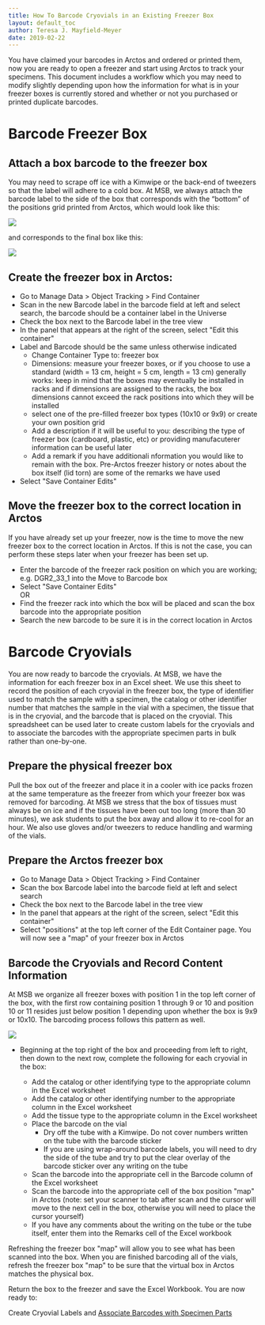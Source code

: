 ```yaml
---
title: How To Barcode Cryovials in an Existing Freezer Box
layout: default_toc
author: Teresa J. Mayfield-Meyer
date: 2019-02-22
---
```


You have claimed your barcodes in Arctos and ordered or printed them, now you are ready to open a freezer and start using Arctos to track your specimens. This document includes a workflow which you may need to modify slightly depending upon how the information for what is in your freezer boxes is currently stored and whether or not you purchased or printed duplicate barcodes.

# Barcode Freezer Box

## Attach a box barcode to the freezer box
   You may need to scrape off ice with a Kimwipe or the back-end of tweezers so that the label will adhere to a cold box. At MSB, we always attach the barcode label to the side of the box that corresponds with the “bottom” of the positions grid printed from Arctos, which would look like this:
    
   ![](https://raw.githubusercontent.com/ArctosDB/documentation-wiki/gh-pages/tutorial_images/freezer%20box%20template.jpg)
    
   and corresponds to the final box like this:
    
   ![](https://raw.githubusercontent.com/ArctosDB/documentation-wiki/gh-pages/tutorial_images/freezer%20box%20with%20barcodes.jpg)
    
## Create the freezer box in Arctos:  
  * Go to Manage Data > Object Tracking > Find Container  
  * Scan in the new Barcode label in the barcode field at left and select search, the barcode should be a container label in the Universe  
  * Check the box next to the Barcode label in the tree view  
  * In the panel that appears at the right of the screen, select "Edit this container"  
  * Label and Barcode should be the same unless otherwise indicated  
    * Change Container Type to: freezer box  
    * Dimensions: measure your freezer boxes, or if you choose to use a standard (width = 13 cm, height = 5 cm, length = 13 cm) generally works: keep in mind that the boxes may eventually be installed in racks and if dimensions are assigned to the racks, the box dimensions cannot exceed the rack positions into which they will be installed  
    * select one of the pre-filled freezer box types (10x10 or 9x9) or create your own position grid  
    * Add a description if it will be useful to you: describing the type of freezer box (cardboard, plastic, etc) or providing manufacuterer information can be useful later  
    * Add a remark if you have additionali nformation you would like to remain with the box. Pre-Arctos freezer history or notes about the box itself (lid torn) are some of the remarks we have used  
  * Select "Save Container Edits"  
  
## Move the freezer box to the correct location in Arctos
   If you have already set up your freezer, now is the time to move the new freezer box to the correct location in Arctos. If this is not the case, you can perform these steps later when your freezer has been set up.  
  * Enter the barcode of the freezer rack position on which you are working; e.g. DGR2_33_1 into the Move to Barcode box  
  * Select "Save Container Edits"  
    OR  
  * Find the freezer rack into which the box will be placed and scan the box barcode into the appropriate position  
  * Search the new barcode to be sure it is in the correct location in Arctos  
    
# Barcode Cryovials

You are now ready to barcode the cryovials. At MSB, we have the information for each freezer box in an Excel sheet. We use this sheet to record the position of each cryovial in the freezer box, the type of identifier used to match the sample with a specimen, the catalog or other identifier number that matches the sample in the vial with a specimen, the tissue that is in the cryovial, and the barcode that is placed on the cryovial. This spreadsheet can be used later to create custom labels for the cryovials and to associate the barcodes with the appropriate specimen parts in bulk rather than one-by-one.

## Prepare the physical freezer box
  Pull the box out of the freezer and place it in a cooler with ice packs frozen at the same temperature as the freezer from which your freezer box was removed for barcoding. At MSB we stress that the box of tissues must always be on ice and if the tissues have been out too long (more than 30 minutes), we ask students to put the box away and allow it to re-cool for an hour. We also use gloves and/or tweezers to reduce handling and warming of the vials.
  
## Prepare the Arctos freezer box
  * Go to Manage Data > Object Tracking > Find Container  
  * Scan the box Barcode label into the barcode field at left and select search  
  * Check the box next to the Barcode label in the tree view  
  * In the panel that appears at the right of the screen, select "Edit this container"  
  * Select "positions" at the top left corner of the Edit Container page. You will now see a "map" of your freezer box in Arctos  

## Barcode the Cryovials and Record Content Information
  At MSB we organize all freezer boxes with position 1 in the top left corner of the box, with the first row containing position 1 through 9 or 10 and position 10 or 11 resides just below position 1 depending upon whether the box is 9x9 or 10x10. The barcoding process follows this pattern as well.
    
  ![](https://raw.githubusercontent.com/ArctosDB/documentation-wiki/gh-pages/tutorial_images/freezer%20box%20barcode%20direction.JPG)
  
  * Beginning at the top right of the box and proceeding from left to right, then down to the next row, complete the following for each cryovial in the box:

    * Add the catalog or other identifying type to the appropriate column in the Excel worksheet  
    * Add the catalog or other identifying number to the appropriate column in the Excel worksheet  
    * Add the tissue type to the appropriate column in the Excel worksheet  
    * Place the barcode on the vial    
      * Dry off the tube with a Kimwipe. Do not cover numbers written on the tube with the barcode sticker  
      * If you are using wrap-around barcode labels, you will need to dry the side of the tube and try to put the clear overlay of the barcode sticker over any writing on the tube  
    * Scan the barcode into the appropriate cell in the Barcode column of the Excel worksheet  
    * Scan the barcode into the appropriate cell of the box position "map" in Arctos (note: set your scanner to tab after scan and the cursor will move to the next cell in the box, otherwise you will need to place the cursor yourself)  
    * If you have any comments about the writing on the tube or the tube itself, enter them into the Remarks cell of the Excel workbook  
  
  Refreshing the freezer box "map" will allow you to see what has been scanned into the box. When you are finished barcoding all of the vials, refresh the freezer box "map" to be sure that the virtual box in Arctos matches the physical box.  
  
  Return the box to the freezer and save the Excel Workbook.  You are now ready to:
  
  Create Cryovial Labels and [Associate Barcodes with Specimen Parts](http://handbook.arctosdb.org/how_to/How-to-Bulkload-Barcodes-to-Specimen-Parts.html)
